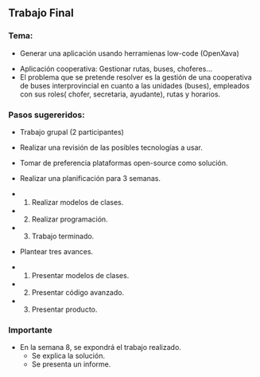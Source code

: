 ## Trabajo Final

### Tema:
* Generar una aplicación usando herramienas low-code (OpenXava)
- Aplicación cooperativa: Gestionar rutas, buses, choferes...
- El problema que se pretende resolver es la gestión de una cooperativa de buses interprovincial en cuanto a las unidades (buses), empleados con sus roles( chofer, secretaria, ayudante), rutas y horarios.


### Pasos sugereridos:

* Trabajo grupal (2 participantes)

* Realizar una revisión de las posibles tecnologías a usar.

* Tomar de preferencia plataformas open-source como solución.
* Realizar una planificación para 3 semanas.
- 1. Realizar modelos de clases.
- 2. Realizar programación.
- 3. Trabajo terminado.

* Plantear tres avances.
- 1. Presentar modelos de clases.
- 2. Presentar código avanzado.
- 3. Presentar producto.

### Importante
* En la semana 8, se expondrá el trabajo realizado.
  * Se explica la solución.
  * Se presenta un informe.
